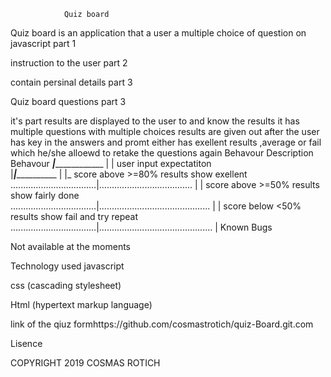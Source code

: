                 Quiz board
Quiz board is an application that a user a multiple choice of question on javascript
part 1

instruction to the user
 part 2

 contain persinal details
 part 3

 Quiz board questions
 part 3

 it's part results are displayed to the user to and know the results
 it has multiple questions with multiple choices
 results are given out after the user has key in the answers and promt either has exellent results ,average or fail which he/she alloewd to retake the questions again
                  Behavour Description Behavour
 _________________________________|_____________________________________________ |
| user input                              expectatiton                          
|_________________________________|___________________________________________   |
|_ score above   >=80%                           results show exellent          
..................................|.....................................         |
| score above   >=50%                        results show fairly done           
..................................|............................................  |
| score below  <50%                         results show fail and try repeat
..................................|............................................. |
Known Bugs

Not available at the moments

Technology used
javascript

css (cascading stylesheet)

Html (hypertext markup language)

link of the qiuz formhttps://github.com/cosmastrotich/quiz-Board.git.com

Lisence

COPYRIGHT 2019 COSMAS ROTICH
